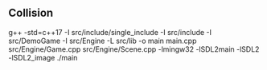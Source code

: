 ## Collision

g++ -std=c++17 -I src/include/single_include -I src/include -I src/DemoGame -I src/Engine -L src/lib -o main main.cpp src/Engine/Game.cpp src/Engine/Scene.cpp -lmingw32 -lSDL2main -lSDL2 -lSDL2_image
./main
